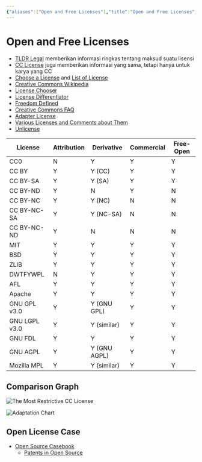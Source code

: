 ```yaml
---
{"aliases":["Open and Free Licenses"],"title":"Open and Free Licenses","date":"2020-06-28","tags":["open","free","license"],"dg-publish":true,"permalink":"/licenses/","dgPassFrontmatter":true}
---
```



# Open and Free Licenses

- [TLDR Legal](https://tldrlegal.com) memberikan informasi ringkas tentang maksud suatu lisensi
- [CC License](https://creativecommons.org/licenses/) juga memberikan informasi yang sama, tetapi hanya untuk karya yang CC
- [Choose a License](https://choosealicense.com/appendix/) and [List of License](https://choosealicense.com/licenses/)
- [Creative Commons Wikipedia](https://en.wikipedia.org/wiki/Creative_Commons_license)
- [License Chooser](https://three.org/openart/license_chooser/)
- [License Differentiator](https://oss-watch.ac.uk/apps/licdiff/)
- [Freedom Defined](https://freedomdefined.org/Licenses)
- [Creative Commons FAQ](https://creativecommons.org/faq/)
- [Adapter License](https://discourse.col.org/t/if-i-derive-or-adapt-material-offered-under-a-creative-commons-license-which-cc-license-s-can-i-use/160)
- [Various Licenses and Comments about Them](https://www.gnu.org/licenses/license-list.html#FreeDocumentationLicenses)
- [Unlicense](https://unlicense.org/)

|    License    | Attribution |  Derivative  | Commercial | Free-Open |
| ------------- | ----------- | ------------ | ---------- | --------- |
| CC0           | N           | Y            | Y          | Y         |
| CC BY         | Y           | Y (CC)       | Y          | Y         |
| CC BY-SA      | Y           | Y (SA)       | Y          | Y         |
| CC BY-ND      | Y           | N            | Y          | N         |
| CC BY-NC      | Y           | Y (NC)       | N          | N         |
| CC BY-NC-SA   | Y           | Y (NC-SA)    | N          | N         |
| CC BY-NC-ND   | Y           | N            | N          | N         |
| MIT           | Y           | Y            | Y          | Y         |
| BSD           | Y           | Y            | Y          | Y         |
| ZLIB          | Y           | Y            | Y          | Y         |
| DWTFYWPL      | N           | Y            | Y          | Y         |
| AFL           | Y           | Y            | Y          | Y         |
| Apache        | Y           | Y            | Y          | Y         |
| GNU GPL v3.0  | Y           | Y (GNU GPL)  | Y          | Y         |
| GNU LGPL v3.0 | Y           | Y (similar)  | Y          | Y         |
| GNU FDL       | Y           | Y            | Y          | Y         |
| GNU AGPL      | Y           | Y (GNU AGPL) | Y          | Y         |
| Mozilla MPL   | Y           | Y (similar)  | Y          | Y         |

## Comparison Graph

![The Most Restrictive CC License](https://aws1.discourse-cdn.com/business6/uploads/col1/optimized/1X/49bebbf940fcd713a1b76d10aeb127f595a84615_2_690x372.PNG)

![Adaptation Chart](https://aws1.discourse-cdn.com/business6/uploads/col1/optimized/1X/c3f2821a0cafc2a299cfdf46d65805dcc71fb995_2_690x224.png)

## Open License Case

- [Open Source Casebook](https://google.github.io/opencasebook/)
    - [Patents in Open Source](https://google.github.io/opencasebook/patents/)
